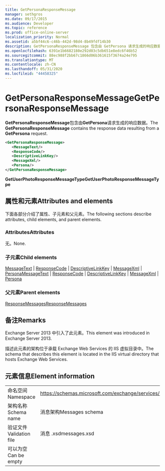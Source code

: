 ```yaml
---
title: GetPersonaResponseMessage
manager: sethgros
ms.date: 09/17/2015
ms.audience: Developer
ms.topic: reference
ms.prod: office-online-server
localization_priority: Normal
ms.assetid: a5bf44c6-c46b-442d-98d4-8b49fdf14b30
description: GetPersonaResponseMessage 包含由 GetPersona 请求生成的响应数据。
ms.openlocfilehash: 6391e1b6682180e292d03c5db651e8edc6f46b52
ms.sourcegitcommit: 88ec988f2bb67c1866d06b361615f3674a24e795
ms.translationtype: MT
ms.contentlocale: zh-CN
ms.lasthandoff: 05/31/2020
ms.locfileid: "44458325"
---
```

# <a name="getpersonaresponsemessage"></a><span data-ttu-id="b7263-103">GetPersonaResponseMessage</span><span class="sxs-lookup"><span data-stu-id="b7263-103">GetPersonaResponseMessage</span></span>

<span data-ttu-id="b7263-104">**GetPersonaResponseMessage**包含由**GetPersona**请求生成的响应数据。</span><span class="sxs-lookup"><span data-stu-id="b7263-104">The **GetPersonaResponseMessage** contains the response data resulting from a **GetPersona** request.</span></span> 
  
```XML
<GetPersonaResponseMessage>
   <MessageText/>
   <ResponseCode/>
   <DescriptiveLinkKey/>
   <MessageXml/>
   <Persona/>
</GetPersonaResponseMessage>
```

 <span data-ttu-id="b7263-105">**GetUserPhotoResponseMessageType**</span><span class="sxs-lookup"><span data-stu-id="b7263-105">**GetUserPhotoResponseMessageType**</span></span>
## <a name="attributes-and-elements"></a><span data-ttu-id="b7263-106">属性和元素</span><span class="sxs-lookup"><span data-stu-id="b7263-106">Attributes and elements</span></span>

<span data-ttu-id="b7263-107">下面各部分介绍了属性、子元素和父元素。</span><span class="sxs-lookup"><span data-stu-id="b7263-107">The following sections describe attributes, child elements, and parent elements.</span></span>
  
### <a name="attributes"></a><span data-ttu-id="b7263-108">Attributes</span><span class="sxs-lookup"><span data-stu-id="b7263-108">Attributes</span></span>

<span data-ttu-id="b7263-109">无。</span><span class="sxs-lookup"><span data-stu-id="b7263-109">None.</span></span>
  
### <a name="child-elements"></a><span data-ttu-id="b7263-110">子元素</span><span class="sxs-lookup"><span data-stu-id="b7263-110">Child elements</span></span>

<span data-ttu-id="b7263-111">[MessageText](messagetext.md)  | [ResponseCode](responsecode.md)  | [DescriptiveLinkKey](descriptivelinkkey.md)  | [MessageXml](messagexml.md)  | [Persona](persona.md)</span><span class="sxs-lookup"><span data-stu-id="b7263-111">[MessageText](messagetext.md) | [ResponseCode](responsecode.md) | [DescriptiveLinkKey](descriptivelinkkey.md) | [MessageXml](messagexml.md) | [Persona](persona.md)</span></span>
  
### <a name="parent-elements"></a><span data-ttu-id="b7263-112">父元素</span><span class="sxs-lookup"><span data-stu-id="b7263-112">Parent elements</span></span>

[<span data-ttu-id="b7263-113">ResponseMessages</span><span class="sxs-lookup"><span data-stu-id="b7263-113">ResponseMessages</span></span>](responsemessages.md)
  
## <a name="remarks"></a><span data-ttu-id="b7263-114">备注</span><span class="sxs-lookup"><span data-stu-id="b7263-114">Remarks</span></span>

<span data-ttu-id="b7263-115">Exchange Server 2013 中引入了此元素。</span><span class="sxs-lookup"><span data-stu-id="b7263-115">This element was introduced in Exchange Server 2013.</span></span>
  
<span data-ttu-id="b7263-116">描述此元素的架构位于承载 Exchange Web Services 的 IIS 虚拟目录中。</span><span class="sxs-lookup"><span data-stu-id="b7263-116">The schema that describes this element is located in the IIS virtual directory that hosts Exchange Web Services.</span></span>
  
## <a name="element-information"></a><span data-ttu-id="b7263-117">元素信息</span><span class="sxs-lookup"><span data-stu-id="b7263-117">Element information</span></span>

|||
|:-----|:-----|
|<span data-ttu-id="b7263-118">命名空间</span><span class="sxs-lookup"><span data-stu-id="b7263-118">Namespace</span></span>  <br/> |https://schemas.microsoft.com/exchange/services/2006/messages  <br/> |
|<span data-ttu-id="b7263-119">架构名称</span><span class="sxs-lookup"><span data-stu-id="b7263-119">Schema name</span></span>  <br/> |<span data-ttu-id="b7263-120">消息架构</span><span class="sxs-lookup"><span data-stu-id="b7263-120">Messages schema</span></span>  <br/> |
|<span data-ttu-id="b7263-121">验证文件</span><span class="sxs-lookup"><span data-stu-id="b7263-121">Validation file</span></span>  <br/> |<span data-ttu-id="b7263-122">消息 .xsd</span><span class="sxs-lookup"><span data-stu-id="b7263-122">messages.xsd</span></span>  <br/> |
|<span data-ttu-id="b7263-123">可以为空</span><span class="sxs-lookup"><span data-stu-id="b7263-123">Can be empty</span></span>  <br/> ||
   

